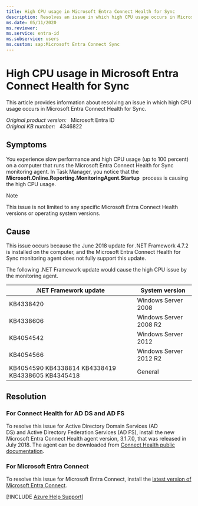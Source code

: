 ```yaml
---
title: High CPU usage in Microsoft Entra Connect Health for Sync
description: Resolves an issue in which high CPU usage occurs in Microsoft Entra Connect Health for Sync.
ms.date: 05/11/2020
ms.reviewer: 
ms.service: entra-id
ms.subservice: users
ms.custom: sap:Microsoft Entra Connect Sync
---
```

# High CPU usage in Microsoft Entra Connect Health for Sync

This article provides information about resolving an issue in which high CPU usage occurs in Microsoft Entra Connect Health for Sync.

_Original product version:_ &nbsp; Microsoft Entra ID  
_Original KB number:_ &nbsp; 4346822

## Symptoms

You experience slow performance and high CPU usage (up to 100 percent) on a computer that runs the Microsoft Entra Connect Health for Sync monitoring agent. In Task Manager, you notice that the **Microsoft.Online.Reporting.MonitoringAgent.Startup**  process is causing the high CPU usage.

> [!NOTE]
> This issue is not limited to any specific Microsoft Entra Connect Health versions or operating system versions.

## Cause

This issue occurs because the June 2018 update for .NET Framework 4.7.2 is installed on the computer, and the Microsoft Entra Connect Health for Sync monitoring agent does not fully support this update.

The following .NET Framework update would cause the high CPU issue by the monitoring agent.

| .NET Framework update| System version|
|---|---|
| KB4338420| Windows Server 2008 |
| KB4338606| Windows Server 2008 R2 |
| KB4054542| Windows Server 2012 |
| KB4054566| Windows Server 2012 R2 |
| KB4054590 KB4338814 KB4338419 KB4338605 KB4345418| General |
  
## Resolution

### For Connect Health for AD DS and AD FS

To resolve this issue for Active Directory Domain Services (AD DS) and Active Directory Federation Services (AD FS), install the new Microsoft Entra Connect Health agent version, 3.1.7.0, that was released in July 2018. The agent can be downloaded from [Connect Health public documentation](/azure/active-directory/connect-health/active-directory-aadconnect-health-agent-install#download-and-install-the-azure-ad-connect-health-agent).

<a name='for-azure-ad-connect'></a>

### For Microsoft Entra Connect

To resolve this issue for Microsoft Entra Connect, install the [latest version of Microsoft Entra Connect](https://go.microsoft.com/fwlink/?LinkId=615771).

[!INCLUDE [Azure Help Support](../../../includes/azure-help-support.md)]
